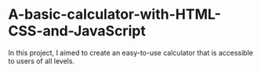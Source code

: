 # A-basic-calculator-with-HTML-CSS-and-JavaScript
In this project, I aimed to create an easy-to-use calculator that is accessible to users of all levels.
